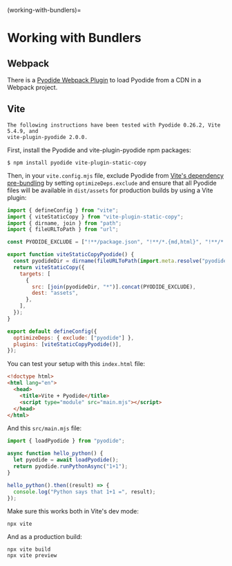 (working-with-bundlers)=

# Working with Bundlers

## Webpack

There is a [Pyodide Webpack Plugin][] to load Pyodide from a CDN in a Webpack
project.

## Vite

```{note}
The following instructions have been tested with Pyodide 0.26.2, Vite 5.4.9, and
vite-plugin-pyodide 2.0.0.
```

First, install the Pyodide and vite-plugin-pyodide npm packages:

```
$ npm install pyodide vite-plugin-static-copy
```

Then, in your `vite.config.mjs` file, exclude Pyodide from [Vite's dependency
pre-bundling][optimizedeps] by setting `optimizeDeps.exclude` and ensure that
all Pyodide files will be available in `dist/assets` for production builds by
using a Vite plugin:

```js
import { defineConfig } from "vite";
import { viteStaticCopy } from "vite-plugin-static-copy";
import { dirname, join } from "path";
import { fileURLToPath } from "url";

const PYODIDE_EXCLUDE = ["!**/package.json", "!**/*.{md,html}", "!**/*.d.ts"];

export function viteStaticCopyPyodide() {
  const pyodideDir = dirname(fileURLToPath(import.meta.resolve("pyodide")));
  return viteStaticCopy({
    targets: [
      {
        src: [join(pyodideDir, "*")].concat(PYODIDE_EXCLUDE),
        dest: "assets",
      },
    ],
  });
}

export default defineConfig({
  optimizeDeps: { exclude: ["pyodide"] },
  plugins: [viteStaticCopyPyodide()],
});
```

You can test your setup with this `index.html` file:

```html
<!doctype html>
<html lang="en">
  <head>
    <title>Vite + Pyodide</title>
    <script type="module" src="main.mjs"></script>
  </head>
</html>
```

And this `src/main.mjs` file:

```js
import { loadPyodide } from "pyodide";

async function hello_python() {
  let pyodide = await loadPyodide();
  return pyodide.runPythonAsync("1+1");
}

hello_python().then((result) => {
  console.log("Python says that 1+1 =", result);
});
```

Make sure this works both in Vite's dev mode:

```
npx vite
```

And as a production build:

```
npx vite build
npx vite preview
```

[optimizedeps]: https://vitejs.dev/guide/dep-pre-bundling.html
[pyodide webpack plugin]: https://github.com/pyodide/pyodide-webpack-plugin
